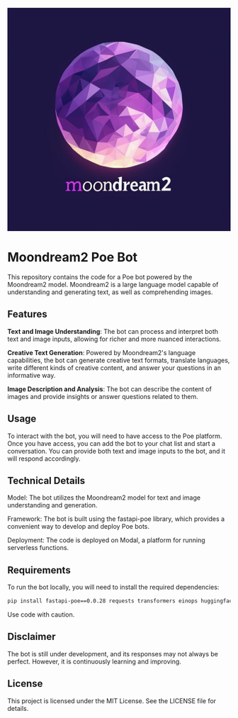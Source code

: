 ![moondream2](icon.png)

# Moondream2 Poe Bot

This repository contains the code for a Poe bot powered by the Moondream2 model. Moondream2 is a large language model capable of understanding and generating text, as well as comprehending images.

## Features

**Text and Image Understanding**: The bot can process and interpret both text and image inputs, allowing for richer and more nuanced interactions.

**Creative Text Generation**: Powered by Moondream2's language capabilities, the bot can generate creative text formats, translate languages, write different kinds of creative content, and answer your questions in an informative way.

**Image Description and Analysis**: The bot can describe the content of images and provide insights or answer questions related to them.

## Usage

To interact with the bot, you will need to have access to the Poe platform. Once you have access, you can add the bot to your chat list and start a conversation. You can provide both text and image inputs to the bot, and it will respond accordingly.

## Technical Details

Model: The bot utilizes the Moondream2 model for text and image understanding and generation.

Framework: The bot is built using the fastapi-poe library, which provides a convenient way to develop and deploy Poe bots.

Deployment: The code is deployed on Modal, a platform for running serverless functions.

## Requirements

To run the bot locally, you will need to install the required dependencies:

```bash
pip install fastapi-poe==0.0.28 requests transformers einops huggingface-hub accelerate pillow torch torchvision
```

Use code with caution.

## Disclaimer

The bot is still under development, and its responses may not always be perfect. However, it is continuously learning and improving.

## License

This project is licensed under the MIT License. See the LICENSE file for details.